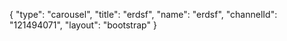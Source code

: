{
    "type": "carousel",
    "title": "erdsf",
    "name": "erdsf",
    "channelId": "121494071",
    "layout": "bootstrap"
}